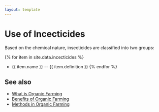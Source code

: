```yaml
---
layout: template
---
```


# Use of Incecticides

Based on the chemical nature, insecticides are classified into two groups:

{% for item in site.data.incecticides %}
- {{ item.name }}
-- {{ item.definition }}
{% endfor %}

## See also

-  [What is Organic Farming](intro.md)
-  [Benefits of Organic Farming](benefits.md)
-  [Methods in Organic Farming](methods.md)
